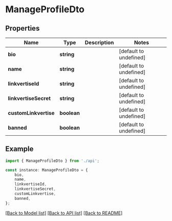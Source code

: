 # ManageProfileDto


## Properties

Name | Type | Description | Notes
------------ | ------------- | ------------- | -------------
**bio** | **string** |  | [default to undefined]
**name** | **string** |  | [default to undefined]
**linkvertiseId** | **string** |  | [default to undefined]
**linkvertiseSecret** | **string** |  | [default to undefined]
**customLinkvertise** | **boolean** |  | [default to undefined]
**banned** | **boolean** |  | [default to undefined]

## Example

```typescript
import { ManageProfileDto } from './api';

const instance: ManageProfileDto = {
    bio,
    name,
    linkvertiseId,
    linkvertiseSecret,
    customLinkvertise,
    banned,
};
```

[[Back to Model list]](../README.md#documentation-for-models) [[Back to API list]](../README.md#documentation-for-api-endpoints) [[Back to README]](../README.md)
